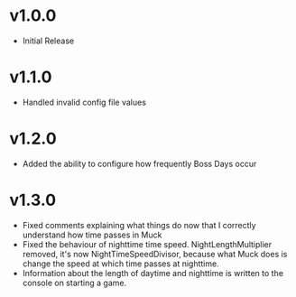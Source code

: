# v1.0.0
- Initial Release

# v1.1.0
- Handled invalid config file values

# v1.2.0
- Added the ability to configure how frequently Boss Days occur

# v1.3.0
- Fixed comments explaining what things do now that I correctly understand how time passes in Muck
- Fixed the behaviour of nighttime time speed. NightLengthMultiplier removed, it's now NightTimeSpeedDivisor, because what Muck does is change the speed at which time passes at nighttime.
- Information about the length of daytime and nighttime is written to the console on starting a game.